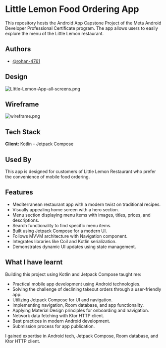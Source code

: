 # Little Lemon Food Ordering App

This repository hosts the Android App Capstone Project of the Meta Android Developer Professional Certificate program. The app allows users to easily explore the menu of the Little Lemon restaurant.

## Authors

- [@rohan-4761]([https://www.github.com/rohan-4761](https://github.com/rohan-4761))

## Design

![LIttle-Lemon-App-all-screens.png](https://i.postimg.cc/TPXQvK0B/LIttle-Lemon-App-all-screens.png)

## Wireframe

![wireframe.png](https://i.postimg.cc/2SnFGzYG/wireframe.png)

## Tech Stack

**Client:** Kotlin - Jetpack Compose

## Used By

This app is designed for customers of Little Lemon Restaurant who prefer the convenience of mobile food ordering.

## Features

- Mediterranean restaurant app with a modern twist on traditional recipes.
- Visually appealing home screen with a hero section.
- Menu section displaying menu items with images, titles, prices, and descriptions.
- Search functionality to find specific menu items.
- Built using Jetpack Compose for a modern UI.
- Follows MVVM architecture with Navigation component.
- Integrates libraries like Coil and Kotlin serialization.
- Demonstrates dynamic UI updates using state management.


## What I have learnt

Building this project using Kotlin and Jetpack Compose taught me:

- Practical mobile app development using Android technologies.
- Solving the challenge of declining takeout orders through a user-friendly app.
- Utilizing Jetpack Compose for UI and navigation.
- Implementing navigation, Room database, and app functionality.
- Applying Material Design principles for onboarding and navigation.
- Network data fetching with Ktor HTTP client.
- Best practices in modern Android development.
- Submission process for app publication.

I gained expertise in Android tech, Jetpack Compose, Room database, and Ktor HTTP client.
